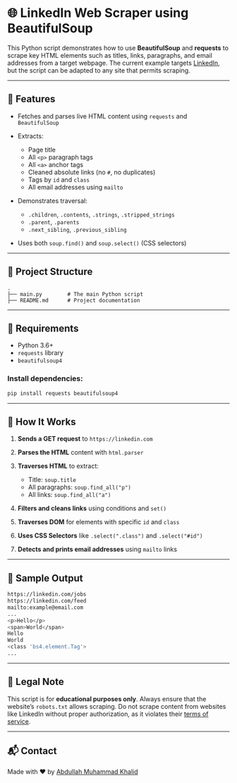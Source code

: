 
# 🌐 LinkedIn Web Scraper using BeautifulSoup

This Python script demonstrates how to use **BeautifulSoup** and **requests** to scrape key HTML elements such as titles, links, paragraphs, and email addresses from a target webpage. The current example targets [LinkedIn](https://linkedin.com), but the script can be adapted to any site that permits scraping.

---

## 🚀 Features

* Fetches and parses live HTML content using `requests` and `BeautifulSoup`
* Extracts:

  * Page title
  * All `<p>` paragraph tags
  * All `<a>` anchor tags
  * Cleaned absolute links (no `#`, no duplicates)
  * Tags by `id` and `class`
  * All email addresses using `mailto`
* Demonstrates traversal:

  * `.children`, `.contents`, `.strings`, `.stripped_strings`
  * `.parent`, `.parents`
  * `.next_sibling`, `.previous_sibling`
* Uses both `soup.find()` and `soup.select()` (CSS selectors)

---

## 📂 Project Structure

```plaintext
.
├── main.py        # The main Python script
├── README.md      # Project documentation
```

---

## 🔧 Requirements

* Python 3.6+
* `requests` library
* `beautifulsoup4`

### Install dependencies:

```bash
pip install requests beautifulsoup4
```

---

## 🧪 How It Works

1. **Sends a GET request** to `https://linkedin.com`
2. **Parses the HTML** content with `html.parser`
3. **Traverses HTML** to extract:

   * Title: `soup.title`
   * All paragraphs: `soup.find_all("p")`
   * All links: `soup.find_all("a")`
4. **Filters and cleans links** using conditions and `set()`
5. **Traverses DOM** for elements with specific `id` and `class`
6. **Uses CSS Selectors** like `.select(".class")` and `.select("#id")`
7. **Detects and prints email addresses** using `mailto` links

---

## 📌 Sample Output

```bash
https://linkedin.com/jobs
https://linkedin.com/feed
mailto:example@email.com
...
<p>Hello</p>
<span>World</span>
Hello
World
<class 'bs4.element.Tag'>
...
```

---

## 🛑 Legal Note

This script is for **educational purposes only**. Always ensure that the website’s `robots.txt` allows scraping. Do not scrape content from websites like LinkedIn without proper authorization, as it violates their [terms of service](https://www.linkedin.com/legal/user-agreement).

---

## 📬 Contact

Made with ❤️ by [Abdullah Muhammad Khalid](mailto:contact.abdullahkhalid@gmail.com)


